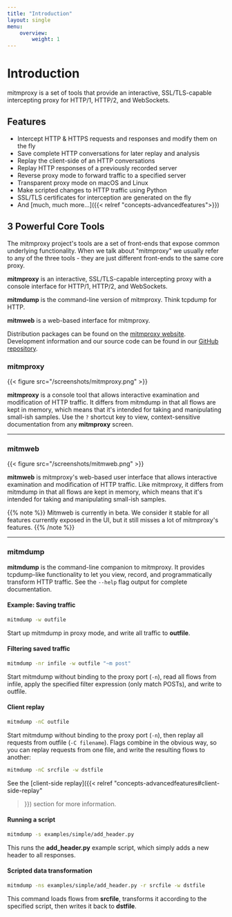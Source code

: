 ```yaml
---
title: "Introduction"
layout: single
menu:
    overview:
        weight: 1
---
```


# Introduction

mitmproxy is a set of tools that provide an interactive, SSL/TLS-capable intercepting proxy for HTTP/1, HTTP/2, and WebSockets.


## Features

- Intercept HTTP & HTTPS requests and responses and modify them on the fly
- Save complete HTTP conversations for later replay and analysis
- Replay the client-side of an HTTP conversations
- Replay HTTP responses of a previously recorded server
- Reverse proxy mode to forward traffic to a specified server
- Transparent proxy mode on macOS and Linux
- Make scripted changes to HTTP traffic using Python
- SSL/TLS certificates for interception are generated on the fly
- And [much, much more...]({{< relref "concepts-advancedfeatures">}})


## 3 Powerful Core Tools

The mitmproxy project's tools are a set of front-ends that expose common
underlying functionality. When we talk about "mitmproxy" we usually refer to any of the three tools - they
are just different front-ends to the same core proxy.

**mitmproxy** is an interactive, SSL/TLS-capable intercepting proxy with a console interface for HTTP/1, HTTP/2, and WebSockets.

**mitmdump** is the command-line version of mitmproxy. Think tcpdump for HTTP.

**mitmweb** is a web-based interface for mitmproxy.

Distribution packages can be found on the [mitmproxy website](https://mitmproxy.org).
Development information and our source code can be found in our
[GitHub repository](https://github.com/mitmproxy/mitmproxy).

### mitmproxy

{{< figure src="/screenshots/mitmproxy.png" >}}

**mitmproxy** is a console tool that allows interactive examination and
modification of HTTP traffic. It differs from mitmdump in that all flows are
kept in memory, which means that it's intended for taking and manipulating
small-ish samples. Use the `?` shortcut key to view, context-sensitive
documentation from any **mitmproxy** screen.

---

### mitmweb

{{< figure src="/screenshots/mitmweb.png" >}}

**mitmweb** is mitmproxy's web-based user interface that allows
interactive examination and modification of HTTP traffic. Like
mitmproxy, it differs from mitmdump in that all flows are kept in
memory, which means that it's intended for taking and manipulating
small-ish samples.

{{% note %}}
Mitmweb is currently in beta. We consider it stable for all features
currently exposed in the UI, but it still misses a lot of mitmproxy's
features.
{{% /note %}}

---

### mitmdump

**mitmdump** is the command-line companion to mitmproxy. It provides
tcpdump-like functionality to let you view, record, and programmatically
transform HTTP traffic. See the `--help` flag output for complete
documentation.


#### Example: Saving traffic

```bash
mitmdump -w outfile
```

Start up mitmdump in proxy mode, and write all traffic to **outfile**.

#### Filtering saved traffic

```bash
mitmdump -nr infile -w outfile "~m post"
```

Start mitmdump without binding to the proxy port (`-n`), read all flows
from infile, apply the specified filter expression (only match POSTs),
and write to outfile.

#### Client replay

```bash
mitmdump -nC outfile
```

Start mitmdump without binding to the proxy port (`-n`), then replay all
requests from outfile (`-C filename`). Flags combine in the obvious way,
so you can replay requests from one file, and write the resulting flows
to another:

```bash
mitmdump -nC srcfile -w dstfile
```

See the [client-side replay]({{< relref "concepts-advancedfeatures#client-side-replay"
>}}) section for more information.

#### Running a script

```bash
mitmdump -s examples/simple/add_header.py
```

This runs the **add_header.py** example script, which simply adds a new
header to all responses.

#### Scripted data transformation

```bash
mitmdump -ns examples/simple/add_header.py -r srcfile -w dstfile
```

This command loads flows from **srcfile**, transforms it according to
the specified script, then writes it back to **dstfile**.

